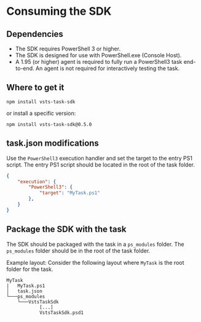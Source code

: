 # Consuming the SDK

## Dependencies
* The SDK requires PowerShell 3 or higher.
* The SDK is designed for use with PowerShell.exe (Console Host).
* A 1.95 (or higher) agent is required to fully run a PowerShell3 task end-to-end. An agent is not required for interactively testing the task.

## Where to get it

```Batchfile
npm install vsts-task-sdk
```

or install a specific version:

```Batchfile
npm install vsts-task-sdk@0.5.0
```

## task.json modifications
Use the `PowerShell3` execution handler and set the target to the entry PS1 script. The entry PS1 script should be located in the root of the task folder.
```JSON
{
    "execution": {
        "PowerShell3": {
            "target": "MyTask.ps1"
        },
    }
}
```

## Package the SDK with the task
The SDK should be packaged with the task in a `ps_modules` folder. The `ps_modules` folder should be in the root of the task folder.

Example layout: Consider the following layout where `MyTask` is the root folder for the task.
```
MyTask
|   MyTask.ps1
│   task.json
└───ps_modules
    └───VstsTaskSdk
            [...]
            VstsTaskSdk.psd1
```
